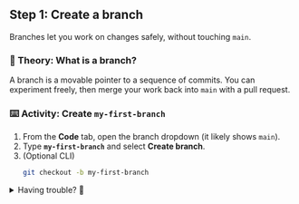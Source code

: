 ## Step 1: Create a branch

Branches let you work on changes safely, without touching `main`.

### 📖 Theory: What is a branch?

A branch is a movable pointer to a sequence of commits. You can experiment freely, then merge your work back into `main` with a pull request.

### ⌨️ Activity: Create `my-first-branch`

1. From the **Code** tab, open the branch dropdown (it likely shows `main`).
2. Type **`my-first-branch`** and select **Create branch**.
3. (Optional CLI)
   ```bash
   git checkout -b my-first-branch
   ```

<details>
<summary>Having trouble? 🤷</summary><br/>

Make sure you’re on the repository page, not your fork list.  
If using CLI, verify you have Git installed, `git --version`.

</details>
